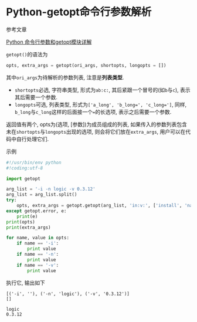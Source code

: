 # Python-getopt命令行参数解析

参考文章

[Python 命令行参数和getopt模块详解](http://www.tuicool.com/articles/jaqQvq)

`getopt()`的语法为

```py
opts, extra_args = getopt(ori_args, shortopts, longopts = [])
```

其中`ori_args`为待解析的参数列表, 注意是**列表类型**.

- `shortopts`必选, 字符串类型, 形式为`ab:c:`, 其后紧跟一个冒号的(如`b`与`c`), 表示其后需要一个参数.
- `longopts`可选, 列表类型, 形式为`['a_long', 'b_long=', 'c_long=']`, 同样, `b_long`与`c_long`这样的后面接一个`=`的长选项, 表示之后需要一个参数.

返回值有两个, opts为(选项, [参数])为成员组成的列表, 如果传入的参数列表包含未在`shortopts`与`longopts`出现的选项, 则会将它们放在`extra_args`, 用户可以在代码中自行处理它们.

示例

```py
#!/usr/bin/env python
#!coding:utf-8

import getopt

arg_list = '-i -n logic -v 0.3.12'
arg_list = arg_list.split()
try:
    opts, extra_args = getopt.getopt(arg_list, 'in:v:', ['install', 'name=', 'version='])
except getopt.error, e:
    print(e) 
print(opts)
print(extra_args)

for name, value in opts:
    if name == '-i':
        print value
    if name == '-n':
        print value
    if name == '-v':
        print value
```

执行它, 输出如下

```
[('-i', ''), ('-n', 'logic'), ('-v', '0.3.12')]
[]

logic
0.3.12
```
